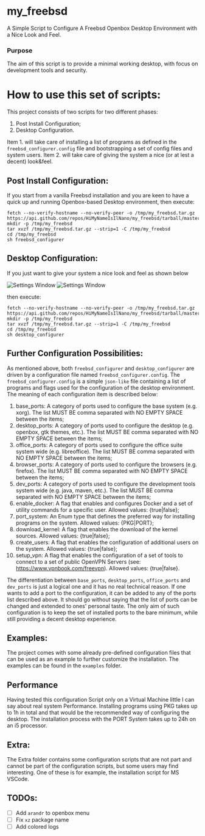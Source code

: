 # my_freebsd 
A Simple Script to Configure A Freebsd Openbox Desktop Environment with a Nice Look and Feel. 

### Purpose
The aim of this script is to provide a minimal working desktop, with focus on development tools and security.

# How to use this set of scripts:
This project consists of two scripts for two different phases:
1. Post Install Configuration;
2. Desktop Configuration.

Item 1. will take care of installing a list of programs as defined in the `freebsd_configurer.config` file and bootstrapping a set of config files and system users. Item 2. will take care of giving the system a nice (or at lest a decent) look&feel. 

## Post Install Configuration:
If you start from a vanilla Freebsd installation and you are keen to have a quick up and running Openbox-based Desktop environment, then execute:

```
fetch --no-verify-hostname --no-verify-peer -o /tmp/my_freebsd.tar.gz https://api.github.com/repos/HiMyNameIsIlNano/my_freebsd/tarball/master
mkdir -p /tmp/my_freebsd
tar xvzf /tmp/my_freebsd.tar.gz --strip=1 -C /tmp/my_freebsd
cd /tmp/my_freebsd
sh freebsd_configurer
```

## Desktop Configuration:
If you just want to give your system a nice look and feel as shown below 

![Settings Window](https://raw.github.com/HiMyNameIsIlNano/my_freebsd/master/screenshots/2019-11-21_1_1600x900.png)
![Settings Window](https://raw.github.com/HiMyNameIsIlNano/my_freebsd/master/screenshots/2019-11-21_2_1600x900.png)

then execute:

```
fetch --no-verify-hostname --no-verify-peer -o /tmp/my_freebsd.tar.gz https://api.github.com/repos/HiMyNameIsIlNano/my_freebsd/tarball/master
mkdir -p /tmp/my_freebsd
tar xvzf /tmp/my_freebsd.tar.gz --strip=1 -C /tmp/my_freebsd
cd /tmp/my_freebsd
sh desktop_configurer
```

## Further Configuration Possibilities:
As mentioned above, both `freebsd_configurer` and `desktop_configurer` are driven by a configuration file named `freebsd_configurer.config`. The `freebsd_configurer.config` is a simple `json-like` file containing a list of programs and flags used for the configuration of the desktop environment. The meaning of each configuration item is described below:

1. base_ports: A category of ports used to configure the base system (e.g. xorg). The list MUST BE comma separated with NO EMPTY SPACE between the items;
2. desktop_ports: A category of ports used to configure the desktop (e.g. openbox, gtk themes, etc.). The list MUST BE comma separated with NO EMPTY SPACE between the items;
3. office_ports: A category of ports used to configure the office suite system wide (e.g. libreoffice). The list MUST BE comma separated with NO EMPTY SPACE between the items;
4. browser_ports: A category of ports used to configure the browsers (e.g. firefox). The list MUST BE comma separated with NO EMPTY SPACE between the items;
5. dev_ports: A category of ports used to configure the development tools system wide (e.g. java, maven, etc.). The list MUST BE comma separated with NO EMPTY SPACE between the items;
6. enable_docker: A flag that enables and configures Docker and a set of utility commands for a specific user. Allowed values: {true|false};
7. port_system: An Enum type that defines the preferred way for installing programs on the system. Allowed values: {PKG|PORT};
8. download_kernel: A flag that enables the download of the kernel sources. Allowed values: {true|false};
9. create_users: A flag that enables the configuration of additional users on the system. Allowed values: {true|false};
10. setup_vpn: A flag that enables the configuration of a set of tools to connect to a set of public OpenVPN Servers (see: https://www.vpnbook.com/freevpn). Allowed values: {true|false}.

The differentiation between `base_ports`, `desktop_ports`, `office_ports` and `dev_ports` is just a logical one and it has no real technical reason. If one wants to add a port to the configuration, it can be added to any of the ports list described above. It should go without saying that the list of ports can be changed and extended to ones' personal taste. The only aim of such configuration is to keep the set of installed ports to the bare minimum, while still providing a decent desktop experience.     

## Examples:
The project comes with some already pre-defined configuration files that can be used as an example to further customize the installation. The examples can be found in the `examples` folder.

## Performance
Having tested this configuration Script only on a Virtual Machine little I can say about real system Performance. Installing programs using PKG takes up to 1h in total and that would be the recommended way of configuring the desktop. The installation process with the PORT System takes up to 24h on an i5 processor.

## Extra:
The Extra folder contains some configuration scripts that are not part and cannot be part of the configuration scripts, but some users may find interesting. One of these is for example, the installation script for MS VSCode.

## TODOs:
- [ ] Add `arandr` to openbox menu
- [ ] Fix `xz` package name
- [ ] Add colored logs
